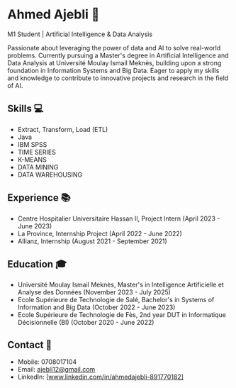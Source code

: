 # Ahmed Ajebli 🚀

M1 Student | Artificial Intelligence & Data Analysis

Passionate about leveraging the power of data and AI to solve real-world problems. Currently pursuing a Master's degree in Artificial Intelligence and Data Analysis at Université Moulay Ismail Meknès, building upon a strong foundation in Information Systems and Big Data. Eager to apply my skills and knowledge to contribute to innovative projects and research in the field of AI.

## Skills 💻
- Extract, Transform, Load (ETL)
- Java
- IBM SPSS
- TIME SERIES
- K-MEANS
- DATA MINING
- DATA WAREHOUSING

## Experience 📚
- Centre Hospitalier Universitaire Hassan II, Project Intern (April 2023 - June 2023)
- La Province, Internship Project (April 2022 - June 2022)
- Allianz, Internship (August 2021 - September 2021)

## Education 🎓
- Université Moulay Ismail Meknès, Master's in Intelligence Artificielle et Analyse des Données (November 2023 - July 2025)
- Ecole Supérieure de Technologie de Salé, Bachelor's in Systems of Information and Big Data (October 2022 - June 2023)
- Ecole Supérieure de Technologie de Fès, 2nd year DUT in Informatique Décisionnelle (BI) (October 2020 - June 2022)

## Contact 📱
- Mobile: 0708017104
- Email: ajebli12@gmail.com
- LinkedIn: [www.linkedin.com/in/ahmedajebli-891770182]
